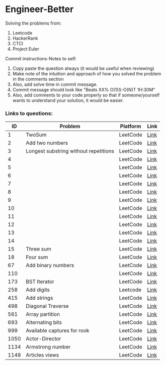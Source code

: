 # Engineer-Better
Solving the problems from:
1. Leetcode
2. HackerRank
3. CTCI
4. Project Euler

Commit instructions-Notes to self:
1. Copy paste the question always (it would be useful when reviewing)
2. Make note of the intuition and approach of how you solved the problem in the comments section
3. Also, add solve time in commit message.
4. Commit message should look like "Beats XX% O(1)S-O(N)T 1H:30M"
5. Also, add comments to your code properly so that if someone/yourself wants to understand your solution, it would be easier.

### Links to questions:
| ID | Problem | Platform | Link |
| -- | ------- | -------- | ---- |
1| TwoSum | LeetCode | [Link](https://github.com/sowmyadvn/Engineer-Better/blob/master/Leetcode/TwoSum_1.java)
2 | Add two numbers | LeetCode | [Link](https://github.com/sowmyadvn/Engineer-Better/blob/master/Leetcode/AddNumbers_2.java)
3 | Longest substring without repetitions| LeetCode | [Link](https://github.com/sowmyadvn/Engineer-Better/blob/master/Leetcode/LongestSubstringWithoutRepetitions_3.java)
4 | | LeetCode | [Link]()
5 | | LeetCode | [Link]()
6 | | LeetCode | [Link]()
7 | | LeetCode | [Link]()
8 | | LeetCode | [Link]()
9 | | LeetCode | [Link]()
10 | | LeetCode | [Link]()
11 | | LeetCode | [Link]()
12 | | LeetCode | [Link]()
13 | | LeetCode | [Link]()
14 | | LeetCode | [Link]()
15 | Three sum | LeetCode | [Link](https://github.com/sowmyadvn/Engineer-Better/blob/master/Leetcode/3Sum_15.java)
18 | Four sum | LeetCode | [Link](https://github.com/sowmyadvn/Engineer-Better/blob/master/Leetcode/4Sum_18.java)
67 | Add binary numbers | LeetCode | [Link](https://github.com/sowmyadvn/Engineer-Better/blob/master/Leetcode/AddBinary_67.java)
110 | | LeetCode | [Link](https://github.com/sowmyadvn/Engineer-Better/blob/master/Leetcode/BalancedBinaryTree_110.java)
173 | BST Iterator | LeetCode | [Link](https://github.com/sowmyadvn/Engineer-Better/blob/master/Leetcode/BSTIterator_173.java)
258 | Add digits | Leetcode | [Link](https://github.com/sowmyadvn/Engineer-Better/blob/master/Leetcode/AddDigits_258.java)
415 | Add strings | LeetCode | [Link](https://github.com/sowmyadvn/Engineer-Better/blob/master/Leetcode/AddStrings_415.java)
498 | Diagonal Traverse | LeetCode | [Link](https://github.com/sowmyadvn/Engineer-Better/blob/master/Leetcode/DiagonalTraverse_498.java)
561 | Array partition | LeetCode | [Link](https://github.com/sowmyadvn/Engineer-Better/blob/master/Leetcode/ArrayPartition_561.java)
693 | Alternating bits | LeetCode | [Link](https://github.com/sowmyadvn/Engineer-Better/blob/master/Leetcode/AlternatingBits_693.java)
999 | Available captures for rook | LeetCode | [Link](https://github.com/sowmyadvn/Engineer-Better/blob/master/Leetcode/AvailableCapturesForRook_999.java)
1050 | Actor-Director | LeetCode | [Link](https://github.com/sowmyadvn/Engineer-Better/blob/master/Leetcode/ActorDirector_1050.sql)
1134 | Armstrong number | LeetCode | [Link](https://github.com/sowmyadvn/Engineer-Better/blob/master/Leetcode/Armstrong_1134.java)
1148 | Articles views | LeetCode | [Link](https://github.com/sowmyadvn/Engineer-Better/blob/master/Leetcode/ArticleViewsI_1148.sql)
